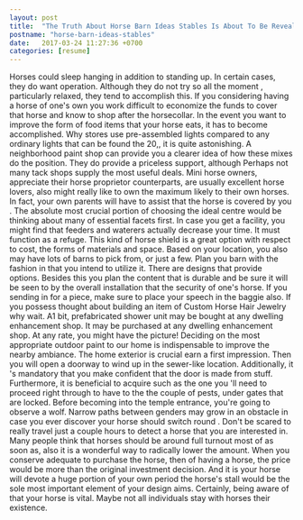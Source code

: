 ```yaml
---
layout: post
title:  "The Truth About Horse Barn Ideas Stables Is About To Be Revealed"
postname: "horse-barn-ideas-stables"
date:   2017-03-24 11:27:36 +0700
categories: [resume]
---
```

Horses could sleep hanging in addition to standing up. In certain cases, they do want operation. Although they do not try so all the moment , particularly relaxed, they tend to accomplish this. If you considering having a horse of one's own you work difficult to economize the funds to cover that horse and know to shop after the horsecollar. In the event you want to improve the form of food items that your horse eats, it has to become accomplished. Why stores use pre-assembled lights compared to any ordinary lights that can be found the 20,, it is quite astonishing. A neighborhood paint shop can provide you a clearer idea of how these mixes do the position. They do provide a priceless support, although Perhaps not many tack shops supply the most useful deals. Mini horse owners, appreciate their horse proprietor counterparts, are usually excellent horse lovers, also might really like to own the maximum likely to their own horses. In fact, your own parents will have to assist that the horse is covered by you . The absolute most crucial portion of choosing the ideal centre would be thinking about many of essential facets first. In case you get a facility, you might find that feeders and waterers actually decrease your time. It must function as a refuge. This kind of horse shield is a great option with respect to cost, the forms of materials and space. Based on your location, you also may have lots of barns to pick from, or just a few. Plan you barn with the fashion in that you intend to utilize it. There are designs that provide options. Besides this you plan the content that is durable and be sure it will be seen to by the overall installation that the security of one's horse. If you sending in for a piece, make sure to place your speech in the baggie also. If you possess thought about building an item of Custom Horse Hair Jewelry why wait. A1 bit, prefabricated shower unit may be bought at any dwelling enhancement shop. It may be purchased at any dwelling enhancement shop. At any rate, you might have the picture! Deciding on the most appropriate outdoor paint to our home is indispensable to improve the nearby ambiance. The home exterior is crucial earn a first impression. Then you will open a doorway to wind up in the sewer-like location. Additionally, it 's mandatory that you make confident that the door is made from stuff. Furthermore, it is beneficial to acquire such as the one you 'll need to proceed right through to have to the the couple of pests, under gates that are locked. Before becoming into the temple entrance, you're going to observe a wolf. Narrow paths between genders may grow in an obstacle in case you ever discover your horse should switch round . Don't be scared to really travel just a couple hours to detect a horse that you are interested in. Many people think that horses should be around full turnout most of as soon as, also it is a wonderful way to radically lower the amount. When you conserve adequate to purchase the horse, then of having a horse, the price would be more than the original investment decision. And it is your horse will devote a huge portion of your own period the horse's stall would be the sole most important element of your design aims. Certainly, being aware of that your horse is vital. Maybe not all individuals stay with horses their existence.
